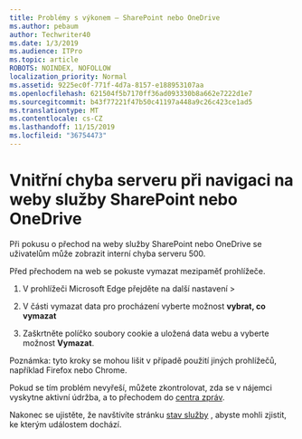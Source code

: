 ```yaml
---
title: Problémy s výkonem – SharePoint nebo OneDrive
ms.author: pebaum
author: Techwriter40
ms.date: 1/3/2019
ms.audience: ITPro
ms.topic: article
ROBOTS: NOINDEX, NOFOLLOW
localization_priority: Normal
ms.assetid: 9225ec0f-771f-4d7a-8157-e188953107aa
ms.openlocfilehash: 621504f5b7170ff36ad093330b8a662e7222d1e7
ms.sourcegitcommit: b43f77221f47b50c41197a448a9c26c423ce1ad5
ms.translationtype: MT
ms.contentlocale: cs-CZ
ms.lasthandoff: 11/15/2019
ms.locfileid: "36754473"
---
```

# <a name="internal-server-error-when-navigating-to-sharepoint-or-onedrive-sites"></a>Vnitřní chyba serveru při navigaci na weby služby SharePoint nebo OneDrive

Při pokusu o přechod na weby služby SharePoint nebo OneDrive se uživatelům může zobrazit interní chyba serveru 500. 

Před přechodem na web se pokuste vymazat mezipaměť prohlížeče.


1. V prohlížeči Microsoft Edge přejděte na další nastavení >

2. V části vymazat data pro procházení vyberte možnost **vybrat, co vymazat**

3. Zaškrtněte políčko soubory cookie a uložená data webu a vyberte možnost **Vymazat**.

Poznámka: tyto kroky se mohou lišit v případě použití jiných prohlížečů, například Firefox nebo Chrome.

Pokud se tím problém nevyřeší, můžete zkontrolovat, zda se v nájemci vyskytne aktivní údržba, a to přechodem do [centra zpráv](https://portal.office.com/adminportal/home#/MessageCenter).

Nakonec se ujistěte, že navštívíte stránku [stav služby](https://portal.office.com/adminportal/home#/servicehealth) , abyste mohli zjistit, ke kterým událostem dochází.


